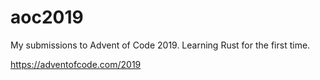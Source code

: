 # aoc2019
My submissions to Advent of Code 2019. Learning Rust for the first time.

https://adventofcode.com/2019
